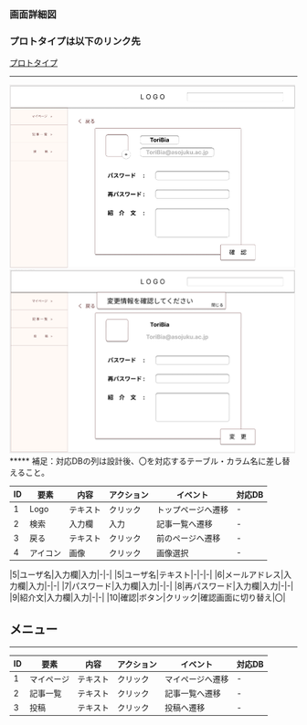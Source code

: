### 画面詳細図
### プロトタイプは以下のリンク先
[プロトタイプ](https://www.figma.com/file/zs6zUaWOpgckQPl3Hi4xAC/Untitled?node-id=0%3A1)
*****

<img src="./img/AccountEditor.png" width="500">
<img src="./img/AccountEditor2.png"  width="500">
*****
補足：対応DBの列は設計後、〇を対応するテーブル・カラム名に差し替えること。

|ID|要素|内容|アクション|イベント|対応DB|
|--|----|-----|--------|-------|-----|
|1|Logo|テキスト|クリック|トップページへ遷移|-|
|2|検索|入力欄|入力|記事一覧へ遷移|-|
|3|戻る|テキスト|クリック|前のページへ遷移|-|
|4|アイコン|画像|クリック|画像選択|-|

|5|ユーザ名|入力欄|入力|-|-|
|5|ユーザ名|テキスト|-|-|-|
|6|メールアドレス|入力欄|入力|-|-|
|7|パスワード|入力欄|入力|-|-|
|8|再パスワード|入力欄|入力|-|-|
|9|紹介文|入力欄|入力|-|-|
|10|確認|ボタン|クリック|確認画面に切り替え|〇|



## メニュー
******
|ID|要素|内容|アクション|イベント|対応DB|
|--|----|----|---------|-------|------|
|1|マイページ|テキスト|クリック|マイページへ遷移|-|
|2|記事一覧|テキスト|クリック|記事一覧へ遷移|-|
|3|投稿|テキスト|クリック|投稿へ遷移|-|
